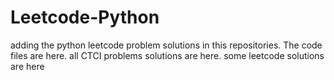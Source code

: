 # Leetcode-Python
adding the python leetcode problem solutions in this repositories. 
The code files are here.
all CTCI problems solutions are here.
some leetcode solutions are here
















































































































































































































































































